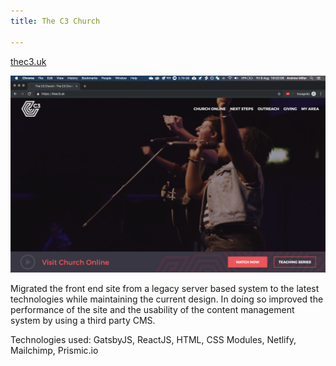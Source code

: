 ```yaml
---
title: The C3 Church

---
```

[thec3.uk](https://www.thec3.uk)

![thec3.uk](/uploads/2019/08/09/thec3uk.png)

Migrated the front end site from a legacy server based system to the latest technologies while maintaining the current design. In doing so improved the performance of the site and the usability of the content management system by using a third party CMS.

Technologies used: GatsbyJS, ReactJS, HTML, CSS Modules, Netlify, Mailchimp, Prismic.io
